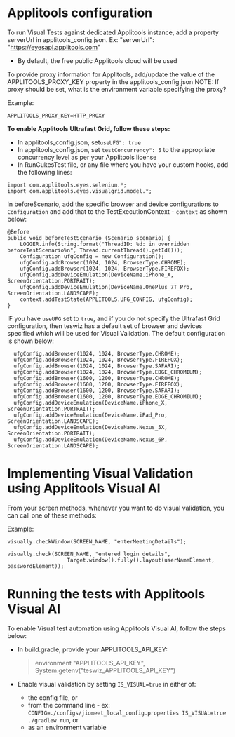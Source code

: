 # Applitools configuration
To run Visual Tests against dedicated Applitools instance, add a property serverUrl in applitools_config.json.
Ex: "serverUrl": "https://eyesapi.applitools.com"
* By default, the free public Applitools cloud will be used

To provide proxy information for Applitools, add/update the value of the APPLITOOLS_PROXY_KEY property in the applitools_config.json 
NOTE: If proxy should be set, what is the environment variable specifying the proxy?

Example:

    APPLITOOLS_PROXY_KEY=HTTP_PROXY


**To enable Applitools Ultrafast Grid, follow these steps:**
* In applitools_config.json, set`useUFG": true`
* In applitools_config.json, set `testConcurrency": 5` to the appropriate concurrency level as per your Applitools
  license
* In RunCukesTest file, or any file where you have your custom hooks, add the following lines:

```
import com.applitools.eyes.selenium.*;
import com.applitools.eyes.visualgrid.model.*;
```

In beforeScenario, add the specific browser and device configurations to `Configuration` and add that to the
TestExecutionContext - `context` as shown below:
```
@Before
public void beforeTestScenario (Scenario scenario) {
    LOGGER.info(String.format("ThreadID: %d: in overridden beforeTestScenario%n", Thread.currentThread().getId()));
    Configuration ufgConfig = new Configuration();
    ufgConfig.addBrowser(1024, 1024, BrowserType.CHROME);
    ufgConfig.addBrowser(1024, 1024, BrowserType.FIREFOX);
    ufgConfig.addDeviceEmulation(DeviceName.iPhone_X, ScreenOrientation.PORTRAIT);
    ufgConfig.addDeviceEmulation(DeviceName.OnePlus_7T_Pro, ScreenOrientation.LANDSCAPE);
    context.addTestState(APPLITOOLS.UFG_CONFIG, ufgConfig);
}
```

IF you have `useUFG` set to `true`, and if you do not specify the Ultrafast Grid configuration, then teswiz has a
default set of browser and devices specified which will be used for Visual Validation. The default configuration is
shown below:

```
  ufgConfig.addBrowser(1024, 1024, BrowserType.CHROME);
  ufgConfig.addBrowser(1024, 1024, BrowserType.FIREFOX);
  ufgConfig.addBrowser(1024, 1024, BrowserType.SAFARI);
  ufgConfig.addBrowser(1024, 1024, BrowserType.EDGE_CHROMIUM);
  ufgConfig.addBrowser(1600, 1200, BrowserType.CHROME);
  ufgConfig.addBrowser(1600, 1200, BrowserType.FIREFOX);
  ufgConfig.addBrowser(1600, 1200, BrowserType.SAFARI);
  ufgConfig.addBrowser(1600, 1200, BrowserType.EDGE_CHROMIUM);
  ufgConfig.addDeviceEmulation(DeviceName.iPhone_X, ScreenOrientation.PORTRAIT);
  ufgConfig.addDeviceEmulation(DeviceName.iPad_Pro, ScreenOrientation.LANDSCAPE);
  ufgConfig.addDeviceEmulation(DeviceName.Nexus_5X, ScreenOrientation.PORTRAIT);
  ufgConfig.addDeviceEmulation(DeviceName.Nexus_6P, ScreenOrientation.LANDSCAPE);
```

# Implementing Visual Validation using Applitools Visual AI
From your screen methods, whenever you want to do visual validation, you can call one of these methods:

Example:
  
    visually.checkWindow(SCREEN_NAME, "enterMeetingDetails");

    visually.check(SCREEN_NAME, "entered login details",
                       Target.window().fully().layout(userNameElement, passwordElement));

# Running the tests with Applitools Visual AI

To enable Visual test automation using Applitools Visual AI, follow the steps below:
* In build.gradle, provide your APPLITOOLS_API_KEY:

  > environment "APPLITOOLS_API_KEY", System.getenv("teswiz_APPLITOOLS_API_KEY")

* Enable visual validation by setting `IS_VISUAL=true` in either of:
  * the config file, or
  * from the command line - ex: `CONFIG=./configs/jiomeet_local_config.properties IS_VISUAL=true ./gradlew run`, or
  * as an environment variable